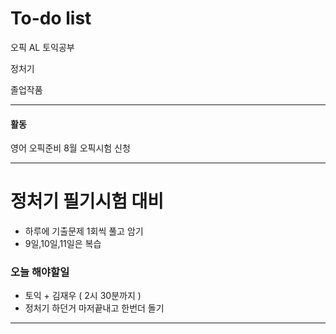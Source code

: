 # To-do list


오픽 AL
토익공부 

정처기

졸업작품

----------------
#### 활동

영어 오픽준비 8월
오픽시험 신청

---

# 정처기 필기시험 대비

- 하루에 기출문제 1회씩 풀고 암기
- 9일,10일,11일은 복습


### 오늘 해야할일

- 토익 + 김재우 ( 2시 30분까지 )
- 정처기 하던거 마저끝내고 한번더 돌기

-----

